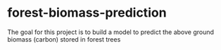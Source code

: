 # forest-biomass-prediction
The goal for this project is to build a model to predict the above ground biomass (carbon) stored in forest trees
